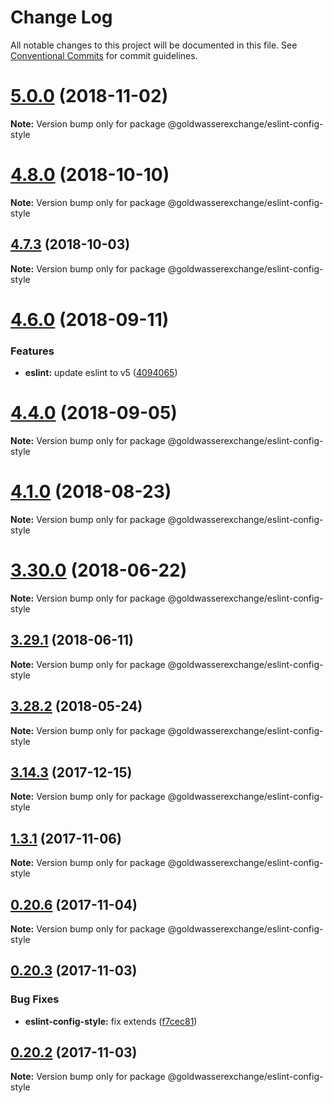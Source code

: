 # Change Log

All notable changes to this project will be documented in this file.
See [Conventional Commits](https://conventionalcommits.org) for commit guidelines.

# [5.0.0](https://github.com/goldwasserexchange/public/compare/v4.12.1...v5.0.0) (2018-11-02)

**Note:** Version bump only for package @goldwasserexchange/eslint-config-style





<a name="4.8.0"></a>
# [4.8.0](https://github.com/goldwasserexchange/public/compare/v4.7.3...v4.8.0) (2018-10-10)

**Note:** Version bump only for package @goldwasserexchange/eslint-config-style





<a name="4.7.3"></a>
## [4.7.3](https://github.com/goldwasserexchange/javascript/tree/master/packages/lint/eslint/eslint-config-style/compare/v4.7.2...v4.7.3) (2018-10-03)

**Note:** Version bump only for package @goldwasserexchange/eslint-config-style





<a name="4.6.0"></a>
# [4.6.0](https://github.com/goldwasserexchange/javascript/tree/master/packages/lint/eslint/eslint-config-style/compare/v4.5.0...v4.6.0) (2018-09-11)


### Features

* **eslint:** update eslint to v5 ([4094065](https://github.com/goldwasserexchange/javascript/tree/master/packages/lint/eslint/eslint-config-style/commit/4094065))




<a name="4.4.0"></a>
# [4.4.0](https://github.com/goldwasserexchange/javascript/tree/master/packages/lint/eslint/eslint-config-style/compare/v4.3.1...v4.4.0) (2018-09-05)




**Note:** Version bump only for package @goldwasserexchange/eslint-config-style

<a name="4.1.0"></a>
# [4.1.0](https://github.com/goldwasserexchange/javascript/tree/master/packages/lint/eslint/eslint-config-style/compare/v4.0.2...v4.1.0) (2018-08-23)




**Note:** Version bump only for package @goldwasserexchange/eslint-config-style

<a name="3.30.0"></a>
# [3.30.0](https://github.com/goldwasserexchange/javascript/tree/master/packages/eslint-config-style/compare/v3.29.1...v3.30.0) (2018-06-22)




**Note:** Version bump only for package @goldwasserexchange/eslint-config-style

<a name="3.29.1"></a>
## [3.29.1](https://github.com/goldwasserexchange/javascript/tree/master/packages/eslint-config-style/compare/v3.29.0...v3.29.1) (2018-06-11)




**Note:** Version bump only for package @goldwasserexchange/eslint-config-style

<a name="3.28.2"></a>
## [3.28.2](https://github.com/goldwasserexchange/javascript/tree/master/packages/eslint-config-style/compare/v3.28.1...v3.28.2) (2018-05-24)




**Note:** Version bump only for package @goldwasserexchange/eslint-config-style

<a name="3.14.3"></a>
## [3.14.3](https://github.com/goldwasserexchange/javascript/tree/master/packages/eslint-config-style/compare/v3.14.2...v3.14.3) (2017-12-15)




**Note:** Version bump only for package @goldwasserexchange/eslint-config-style

<a name="1.3.1"></a>
## [1.3.1](https://github.com/goldwasserexchange/javascript/compare/v1.3.0...v1.3.1) (2017-11-06)




**Note:** Version bump only for package @goldwasserexchange/eslint-config-style

<a name="0.20.6"></a>
## [0.20.6](https://github.com/goldwasserexchange/javascript/compare/v0.20.5...v0.20.6) (2017-11-04)




**Note:** Version bump only for package @goldwasserexchange/eslint-config-style

<a name="0.20.3"></a>
## [0.20.3](https://github.com/goldwasserexchange/javascript/compare/v0.20.2...v0.20.3) (2017-11-03)


### Bug Fixes

* **eslint-config-style:** fix extends ([f7cec81](https://github.com/goldwasserexchange/javascript/commit/f7cec81))




<a name="0.20.2"></a>
## [0.20.2](https://github.com/goldwasserexchange/javascript/compare/v0.20.1...v0.20.2) (2017-11-03)




**Note:** Version bump only for package @goldwasserexchange/eslint-config-style
